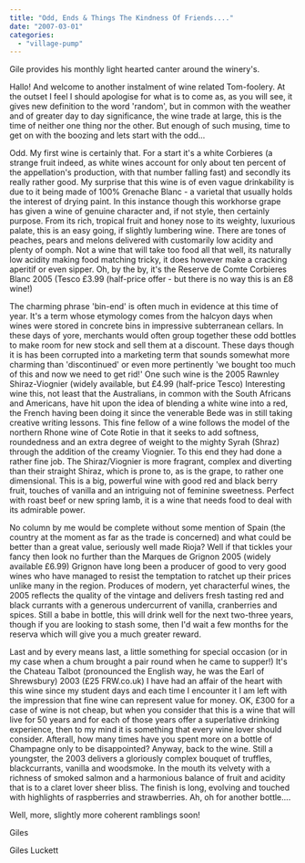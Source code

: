 ```yaml
---
title: "Odd, Ends & Things The Kindness Of Friends...."
date: "2007-03-01"
categories: 
  - "village-pump"
---
```


Gile provides his monthly light hearted canter around the winery's.

Hallo! And welcome to another instalment of wine related Tom-foolery. At the outset I feel I should apologise for what is to come as, as you will see, it gives new definition to the word 'random', but in common with the weather and of greater day to day significance, the wine trade at large, this is the time of neither one thing nor the other. But enough of such musing, time to get on with the boozing and lets start with the odd...

Odd. My first wine is certainly that. For a start it's a white Corbieres (a strange fruit indeed, as white wines account for only about ten percent of the appellation's production, with that number falling fast) and secondly its really rather good. My surprise that this wine is of even vague drinkability is due to it being made of 100% Grenache Blanc - a varietal that usually holds the interest of drying paint. In this instance though this workhorse grape has given a wine of genuine character and, if not style, then certainly purpose. From its rich, tropical fruit and honey nose to its weighty, luxurious palate, this is an easy going, if slightly lumbering wine. There are tones of peaches, pears and melons delivered with customarily low acidity and plenty of oomph. Not a wine that will take too food all that well, its naturally low acidity making food matching tricky, it does however make a cracking aperitif or even sipper. Oh, by the by, it's the Reserve de Comte Corbieres Blanc 2005 (Tesco £3.99 (half-price offer - but there is no way this is an £8 wine!)

The charming phrase 'bin-end' is often much in evidence at this time of year. It's a term whose etymology comes from the halcyon days when wines were stored in concrete bins in impressive subterranean cellars. In these days of yore, merchants would often group together these odd bottles to make room for new stock and sell them at a discount. These days though it is has been corrupted into a marketing term that sounds somewhat more charming than 'discontinued' or even more pertinently 'we bought too much of this and now we need to get rid!' One such wine is the 2005 Rawnley Shiraz-Viognier (widely available, but £4.99 (half-price Tesco) Interesting wine this, not least that the Australians, in common with the South Africans and Americans, have hit upon the idea of blending a white wine into a red, the French having been doing it since the venerable Bede was in still taking creative writing lessons. This fine fellow of a wine follows the model of the northern Rhone wine of Cote Rotie in that it seeks to add softness, roundedness and an extra degree of weight to the mighty Syrah (Shraz) through the addition of the creamy Viognier. To this end they had done a rather fine job. The Shiraz/Viognier is more fragrant, complex and diverting than their straight Shiraz, which is prone to, as is the grape, to rather one dimensional. This is a big, powerful wine with good red and black berry fruit, touches of vanilla and an intriguing not of feminine sweetness. Perfect with roast beef or new spring lamb, it is a wine that needs food to deal with its admirable power.

No column by me would be complete without some mention of Spain (the country at the moment as far as the trade is concerned) and what could be better than a great value, seriously well made Rioja? Well if that tickles your fancy then look no further than the Marques de Grignon 2005 (widely available £6.99) Grignon have long been a producer of good to very good wines who have managed to resist the temptation to ratchet up their prices unlike many in the region. Produces of modern, yet characterful wines, the 2005 reflects the quality of the vintage and delivers fresh tasting red and black currants with a generous undercurrent of vanilla, cranberries and spices. Still a babe in bottle, this will drink well for the next two-three years, though if you are looking to stash some, then I'd wait a few months for the reserva which will give you a much greater reward.

Last and by every means last, a little something for special occasion (or in my case when a chum brought a pair round when he came to supper!) It's the Chateau Talbot (pronounced the English way, he was the Earl of Shrewsbury) 2003 (£25 FRW.co.uk) I have had an affair of the heart with this wine since my student days and each time I encounter it I am left with the impression that fine wine can represent value for money. OK, £300 for a case of wine is not cheap, but when you consider that this is a wine that will live for 50 years and for each of those years offer a superlative drinking experience, then to my mind it is something that every wine lover should consider. Afterall, how many times have you spent more on a bottle of Champagne only to be disappointed? Anyway, back to the wine. Still a youngster, the 2003 delivers a gloriously complex bouquet of truffles, blackcurrants, vanilla and woodsmoke. In the mouth its velvety with a richness of smoked salmon and a harmonious balance of fruit and acidity that is to a claret lover sheer bliss. The finish is long, evolving and touched with highlights of raspberries and strawberries. Ah, oh for another bottle....

Well, more, slightly more coherent ramblings soon!

Giles

Giles Luckett
